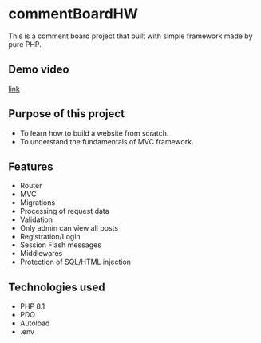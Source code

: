 # commentBoardHW

This is a comment board project that built with simple framework made by pure PHP.

## Demo video
[link](https://youtu.be/FQYTSqWo8JY)


## Purpose of this project
- To learn how to build a website from scratch.
- To understand the fundamentals of MVC framework.

## Features
- Router
- MVC
- Migrations
- Processing of request data
- Validation
- Only admin can view all posts
- Registration/Login
- Session Flash messages
- Middlewares
- Protection of SQL/HTML injection

## Technologies used
- PHP 8.1
- PDO
- Autoload
- .env